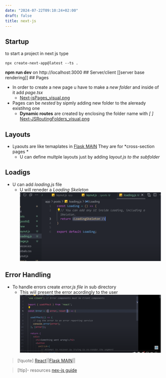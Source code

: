 ```yaml
---
date: "2024-07-22T09:10:24+02:00"
draft: false
title: next-js
---
```


## Startup

to start a project in next js type

    npx create-next-app@latest --ts .

**npm run dev** on http://localhost:3000 ## Server/client \[\[server
base rendering\]\] ## Pages

-   In order to create a new page u have to make a *new folder* and
    inside of it add *page.tsx*
    -   [Next-jsPages_visual.png](/Next-jsPages_visual.png)
-   Pages can be *nested* by sipmly adding new folder to the aleready
    existihng one
    -   **Dynamic routes** are created by enclosing the folder name with
        *\[ \]*
        [Next-JSRoutingFolders_visual.png](/Next-JSRoutingFolders_visual.png)

## Layouts

-   Lyaouts are like temaplates in [Flask
    MAIN](/Flask_startup/Flask_MAIN) They are for
    *cross-section pages *
    -   U can define multple layouts just by adding *layout.js to the
        subfolder*

## Loadigs

-   U can add *loading.js* file
    -   U will reneder a *Loading Skeleton*
        ![Next-JsLoaingSkeleton_visual.png](/static/Next-JsLoaingSkeleton_visual.png)

## Error Handling

-   To handle errors create *error.js file* in sub directory
    -   This wiil present the error acordingly to the user
        ![Next-JsErrorHandling_visual.png](/static/Next-JsErrorHandling_visual.png)

> \[!quote\] [React](/next-js/Reactjs/React)\|\|[Flask
> MAIN](/Flask_startup/Flask_MAIN)\|\|

> \[!tip\]- resources [nex-js
> guide](https://www.youtube.com/watch?v:%20wm5gMKuwSYk)
